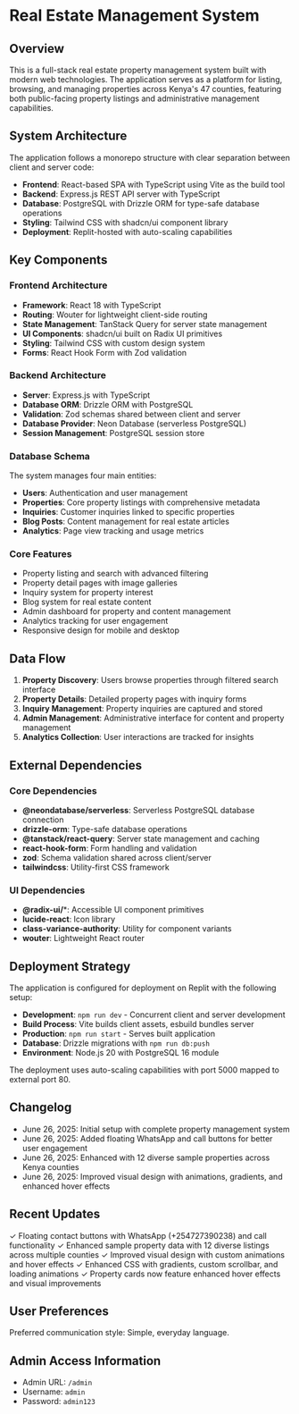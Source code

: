 # Real Estate Management System

## Overview

This is a full-stack real estate property management system built with modern web technologies. The application serves as a platform for listing, browsing, and managing properties across Kenya's 47 counties, featuring both public-facing property listings and administrative management capabilities.

## System Architecture

The application follows a monorepo structure with clear separation between client and server code:

- **Frontend**: React-based SPA with TypeScript using Vite as the build tool
- **Backend**: Express.js REST API server with TypeScript
- **Database**: PostgreSQL with Drizzle ORM for type-safe database operations
- **Styling**: Tailwind CSS with shadcn/ui component library
- **Deployment**: Replit-hosted with auto-scaling capabilities

## Key Components

### Frontend Architecture
- **Framework**: React 18 with TypeScript
- **Routing**: Wouter for lightweight client-side routing
- **State Management**: TanStack Query for server state management
- **UI Components**: shadcn/ui built on Radix UI primitives
- **Styling**: Tailwind CSS with custom design system
- **Forms**: React Hook Form with Zod validation

### Backend Architecture
- **Server**: Express.js with TypeScript
- **Database ORM**: Drizzle ORM with PostgreSQL
- **Validation**: Zod schemas shared between client and server
- **Database Provider**: Neon Database (serverless PostgreSQL)
- **Session Management**: PostgreSQL session store

### Database Schema
The system manages four main entities:
- **Users**: Authentication and user management
- **Properties**: Core property listings with comprehensive metadata
- **Inquiries**: Customer inquiries linked to specific properties
- **Blog Posts**: Content management for real estate articles
- **Analytics**: Page view tracking and usage metrics

### Core Features
- Property listing and search with advanced filtering
- Property detail pages with image galleries
- Inquiry system for property interest
- Blog system for real estate content
- Admin dashboard for property and content management
- Analytics tracking for user engagement
- Responsive design for mobile and desktop

## Data Flow

1. **Property Discovery**: Users browse properties through filtered search interface
2. **Property Details**: Detailed property pages with inquiry forms
3. **Inquiry Management**: Property inquiries are captured and stored
4. **Admin Management**: Administrative interface for content and property management
5. **Analytics Collection**: User interactions are tracked for insights

## External Dependencies

### Core Dependencies
- **@neondatabase/serverless**: Serverless PostgreSQL database connection
- **drizzle-orm**: Type-safe database operations
- **@tanstack/react-query**: Server state management and caching
- **react-hook-form**: Form handling and validation
- **zod**: Schema validation shared across client/server
- **tailwindcss**: Utility-first CSS framework

### UI Dependencies
- **@radix-ui/***: Accessible UI component primitives
- **lucide-react**: Icon library
- **class-variance-authority**: Utility for component variants
- **wouter**: Lightweight React router

## Deployment Strategy

The application is configured for deployment on Replit with the following setup:

- **Development**: `npm run dev` - Concurrent client and server development
- **Build Process**: Vite builds client assets, esbuild bundles server
- **Production**: `npm run start` - Serves built application
- **Database**: Drizzle migrations with `npm run db:push`
- **Environment**: Node.js 20 with PostgreSQL 16 module

The deployment uses auto-scaling capabilities with port 5000 mapped to external port 80.

## Changelog

- June 26, 2025: Initial setup with complete property management system
- June 26, 2025: Added floating WhatsApp and call buttons for better user engagement
- June 26, 2025: Enhanced with 12 diverse sample properties across Kenya counties
- June 26, 2025: Improved visual design with animations, gradients, and enhanced hover effects

## Recent Updates

✓ Floating contact buttons with WhatsApp (+254727390238) and call functionality
✓ Enhanced sample property data with 12 diverse listings across multiple counties
✓ Improved visual design with custom animations and hover effects
✓ Enhanced CSS with gradients, custom scrollbar, and loading animations
✓ Property cards now feature enhanced hover effects and visual improvements

## User Preferences

Preferred communication style: Simple, everyday language.

## Admin Access Information

- Admin URL: `/admin`
- Username: `admin`
- Password: `admin123`